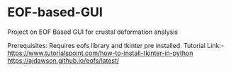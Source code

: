 # EOF-based-GUI
Project on EOF Based GUI for crustal deformation analysis

Prerequisites: Requires eofs library and tkinter pre installed. Tutorial Link:-
https://www.tutorialspoint.com/how-to-install-tkinter-in-python
https://ajdawson.github.io/eofs/latest/
